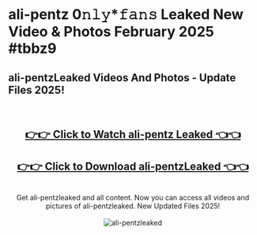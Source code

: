 # ali-pentz 0𝚗𝚕𝚢*𝚏𝚊𝚗𝚜 Leaked New Video & Photos February 2025 #tbbz9

<h2>ali-pentzLeaked Videos And Photos - Update Files 2025!</h2>
<br>
<div align="center">
<h2><a href="https://mediaupload.pro?title=ali-pentz&ref=11F" rel="nofollow">👉👉 Click to Watch ali-pentz Leaked 👈👈</a></h2>
<h2><a href="https://mediaupload.pro?title=ali-pentz&ref=11F" rel="nofollow">👉👉 Click to Download ali-pentzLeaked 👈👈</a></h2>
<br>
Get ali-pentzleaked and all content. Now you can access all videos and pictures of ali-pentzleaked. New Updated Files 2025!
<br>
<br>
<a href="https://mediaupload.pro?title=ali-pentz&ref=11F" rel="nofollow" data-target="animated-image.originalLink"><img src="https://i.ibb.co/Gkj2r4b/banner.png" alt="ali-pentzleaked" style="max-width: 100%; display: inline-block;" data-target="animated-image.originalImage"></a>
</div>
<br>

